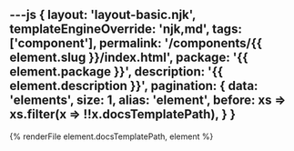---js
{
  layout: 'layout-basic.njk',
  templateEngineOverride: 'njk,md',
  tags: ['component'],
  permalink: '/components/{{ element.slug }}/index.html',
  package: '{{ element.package }}',
  description: '{{ element.description }}',
  pagination: {
    data: 'elements',
    size: 1,
    alias: 'element',
    before: xs => xs.filter(x => !!x.docsTemplatePath),
  }
}
---

{% renderFile element.docsTemplatePath, element %}
